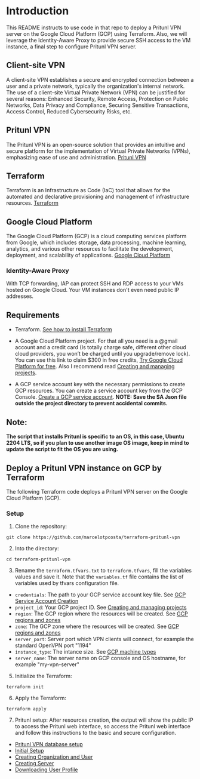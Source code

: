 # Introduction

This README instructs to use code in that repo to deploy a Pritunl VPN server on the Google Cloud Platform (GCP) using Terraform. Also, we will leverage the Identity-Aware Proxy to provide secure SSH access to the VM instance, a final step to configure Pritunl VPN server.

## Client-site VPN

A client-site VPN establishes a secure and encrypted connection between a user and a private network, typically the organization's internal network. The use of a client-site Virtual Private Network (VPN) can be justified for several reasons: Enhanced Security, Remote Access, Protection on Public Networks, Data Privacy and Compliance, Securing Sensitive Transactions, Access Control, Reduced Cybersecurity Risks, etc.

## Pritunl VPN 

The Pritunl VPN is an open-source solution that provides an intuitive and secure platform for the implementation of Virtual Private Networks (VPNs), emphasizing ease of use and administration. [Pritunl VPN](https://pritunl.com/)

## Terraform

Terraform is an Infrastructure as Code (IaC) tool that allows for the automated and declarative provisioning and management of infrastructure resources. [Terraform](https://www.terraform.io/)

## Google Cloud Platform

The Google Cloud Platform (GCP) is a cloud computing services platform from Google, which includes storage, data processing, machine learning, analytics, and various other resources to facilitate the development, deployment, and scalability of applications. [Google Cloud Platform](https://cloud.google.com/gcp)

### Identity-Aware Proxy

With TCP forwarding, IAP can protect SSH and RDP access to your VMs hosted on Google Cloud. Your VM instances don't even need public IP addresses.

## Requirements

* Terraform. [See how to install Terraform](https://developer.hashicorp.com/terraform/install)

* A Google Cloud Platform project. For that all you need is a @gmail account and a credit card (Is totally charge safe, different other cloud cloud providers, you won’t be charged until you upgrade/remove lock). You can use this link to claim $300 in free credits, [Try Google Cloud Platform for free](https://cloud.google.com/free). Also I recommend read [Creating and managing projects](https://cloud.google.com/resource-manager/docs/creating-managing-projects).

* A GCP service account key with the necessary permissions to create GCP resources. You can create a service account key from the GCP Console. [Create a GCP service account](https://cloud.google.com/iam/docs/service-accounts-create). **NOTE: Save the SA Json file outside the project directory to prevent accidental commits.**

## Note:

**The script that installs Pritunl is specific to an OS, in this case, Ubuntu 2204 LTS, so if you plan to use another image OS image, keep in mind to update the script to fit the OS you are using.**

## Deploy a Pritunl VPN instance on GCP by Terraform

The following Terraform code deploys a Pritunl VPN server on the Google Cloud Platform (GCP).

### Setup

1. Clone the repository:
  ```
  git clone https://github.com/marcelotpcosta/terraform-pritunl-vpn
  ```

2. Into the directory:
  ```
  cd terraform-pritunl-vpn
  ```

3. Rename the `terraform.tfvars.txt` to `terraform.tfvars`, fill the variables values and save it. Note that the `variables.tf` file contains the list of variables used by tfvars configuration file.

- `credentials`: The path to your GCP service account key file. See [GCP Service Account Creation](https://cloud.google.com/iam/docs/service-accounts-create)
- `project_id`: Your GCP project ID. See [Creating and managing projects](https://cloud.google.com/resource-manager/docs/creating-managing-projects)
- `region`: The GCP region where the resources will be created. See [GCP regions and zones](https://cloud.google.com/compute/docs/regions-zones)
- `zone`: The GCP zone where the resources will be created. See [GCP regions and zones](https://cloud.google.com/compute/docs/regions-zones)
- `server_port`: Server port which VPN clients will connect, for example the standard OpenVPN port "1194"
- `instance_type`: The intance size. See [GCP machine types](https://cloud.google.com/compute/docs/machine-resource)
- `server_name`: The server name on GCP console and OS hostname, for example "my-vpn-server"

5. Initialize the Terraform:
  ```
  terraform init
  ```

6. Apply the Terraform:
  ```
  terraform apply
  ```

7. Pritunl setup: After resources creation, the output will show the public IP to access the Pritunl web interface, so access the Pritunl web interface and follow this instructions to the basic and secure configuration.

* [Pritunl VPN database setup](https://docs.pritunl.com/docs/configuration-5#database-setup)
* [Initial Setup](https://docs.pritunl.com/docs/configuration-5#initial-setup)
* [Creating Organization and User](https://docs.pritunl.com/docs/connecting#creating-organization-and-user)
* [Creating Server](https://docs.pritunl.com/docs/connecting#creating-server)
* [Downloading User Profile](https://docs.pritunl.com/docs/connecting#downloading-user-profile)